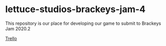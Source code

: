 # lettuce-studios-brackeys-jam-4
This repository is our place for developing our game to submit to Brackeys Jam 2020.2

[Trello](https://trello.com/b/Irl1aLyS/brackey-jam-2020-2)
